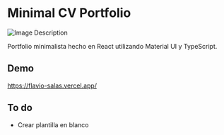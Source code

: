 
# Minimal CV Portfolio

![Image Description](https://res.cloudinary.com/dpowqkadm/image/upload/v1737344867/cv_flav_i40w1e.jpg)

Portfolio minimalista hecho en React utilizando Material UI y TypeScript.



## Demo



https://flavio-salas.vercel.app/
## To do

- Crear plantilla en blanco